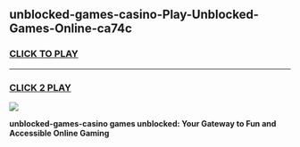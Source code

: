 
## unblocked-games-casino-Play-Unblocked-Games-Online-ca74c
<h3>
<a href="https://premium76.site?title=unblocked-games-casino&ref=25A">CLICK TO PLAY</a></h3>
<hr>

<h3>
<a href="https://premium76.site?title=unblocked-games-casino&ref=25A">CLICK 2 PLAY</a>
  
</h3>

<a href="https://premium76.site?title=unblocked-games-casino&ref=25A"><img src="https://clearcache.store/games.png"></a>


**unblocked-games-casino games unblocked: Your Gateway to Fun and Accessible Online Gaming**
